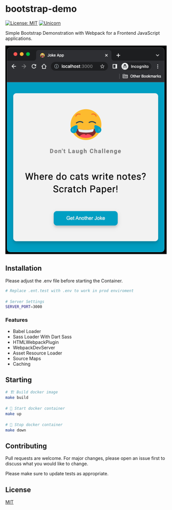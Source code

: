 # bootstrap-demo
[![License: MIT](https://img.shields.io/badge/License-MIT-yellow.svg)](https://github.com/kori2000/telegram-bot/blob/main/LICENSE)
[![Unicorn](https://img.shields.io/badge/nyancat-approved-ff69b4.svg)](https://www.youtube.com/watch?v=QH2-TGUlwu4)

Simple Bootstrap Demonstration with Webpack for a Frontend JavaScript applications.

![Screenshot](https://raw.githubusercontent.com/kori2000/bootstrap-demo/main/jokeApp.png)

## Installation

Please adjust the .env file before starting the Container.

```bash
# Replace .ent.test with .env to work in prod enviroment

# Server Settings
SERVER_PORT=3000
```

### Features

- Babel Loader
- Sass Loader With Dart Sass
- HTMLWebpackPlugin
- WebpackDevServer
- Asset Resource Loader
- Source Maps
- Caching

## Starting

```bash
# 🏗️ Build docker image
make build

# 🚀 Start docker container
make up

# 🛑 Stop docker container
make down
```

## Contributing
Pull requests are welcome. For major changes, please open an issue first to discuss what you would like to change.

Please make sure to update tests as appropriate.

## License
[MIT](https://choosealicense.com/licenses/mit/)